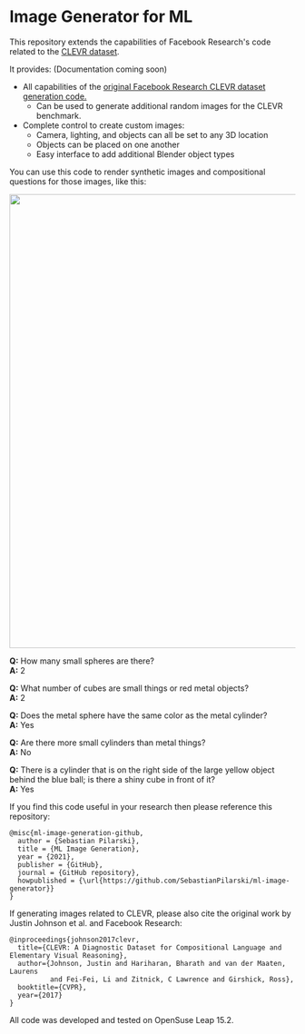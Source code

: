 # Image Generator for ML

This repository extends the capabilities of Facebook Research's code related to the [CLEVR dataset](http://cs.stanford.edu/people/jcjohns/clevr/). 

It provides: (Documentation coming soon)
* All capabilities of the [original Facebook Research CLEVR dataset generation code.](https://github.com/facebookresearch/clevr-dataset-gen)
  * Can be used to generate additional random images for the CLEVR benchmark.
* Complete control to create custom images:
  * Camera, lighting, and objects can all be set to any 3D location
  * Objects can be placed on one another
  * Easy interface to add additional Blender object types


You can use this code to render synthetic images and compositional questions for those images, like this:

<div align="center">
  <img src="images/example1080.png" width="800px">
</div>

**Q:** How many small spheres are there? <br>
**A:** 2

**Q:**  What number of cubes are small things or red metal objects? <br>
**A:**  2

**Q:** Does the metal sphere have the same color as the metal cylinder? <br>
**A:** Yes

**Q:** Are there more small cylinders than metal things? <br>
**A:** No

**Q:**  There is a cylinder that is on the right side of the large yellow object behind the blue ball; is there a shiny cube in front of it? <br>
**A:**  Yes

If you find this code useful in your research then please reference this repository:
```
@misc{ml-image-generation-github,
  author = {Sebastian Pilarski},
  title = {ML Image Generation},
  year = {2021},
  publisher = {GitHub},
  journal = {GitHub repository},
  howpublished = {\url{https://github.com/SebastianPilarski/ml-image-generator}}
}
```
If generating images related to CLEVR, please also cite the original work by Justin Johnson et al. and Facebook Research:
```
@inproceedings{johnson2017clevr,
  title={CLEVR: A Diagnostic Dataset for Compositional Language and Elementary Visual Reasoning},
  author={Johnson, Justin and Hariharan, Bharath and van der Maaten, Laurens
          and Fei-Fei, Li and Zitnick, C Lawrence and Girshick, Ross},
  booktitle={CVPR},
  year={2017}
}
```

All code was developed and tested on OpenSuse Leap 15.2.
